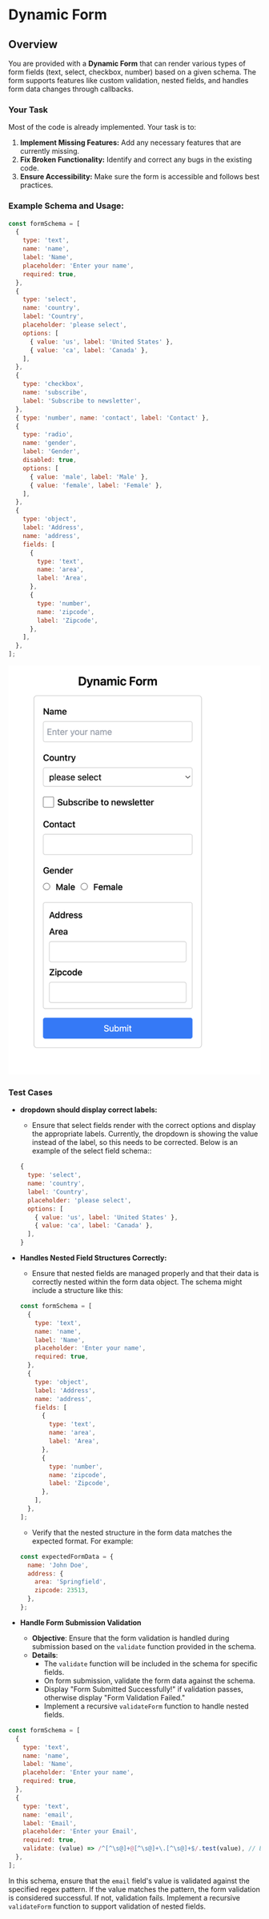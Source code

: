 # Dynamic Form

## Overview

You are provided with a **Dynamic Form** that can render various types of form fields (text, select, checkbox, number) based on a given schema. The form supports features like custom validation, nested fields, and handles form data changes through callbacks.

### Your Task

Most of the code is already implemented. Your task is to:

1. **Implement Missing Features:** Add any necessary features that are currently missing.
2. **Fix Broken Functionality:** Identify and correct any bugs in the existing code.
3. **Ensure Accessibility:** Make sure the form is accessible and follows best practices.

### Example Schema and Usage:

```javascript
const formSchema = [
  {
    type: 'text',
    name: 'name',
    label: 'Name',
    placeholder: 'Enter your name',
    required: true,
  },
  {
    type: 'select',
    name: 'country',
    label: 'Country',
    placeholder: 'please select',
    options: [
      { value: 'us', label: 'United States' },
      { value: 'ca', label: 'Canada' },
    ],
  },
  {
    type: 'checkbox',
    name: 'subscribe',
    label: 'Subscribe to newsletter',
  },
  { type: 'number', name: 'contact', label: 'Contact' },
  {
    type: 'radio',
    name: 'gender',
    label: 'Gender',
    disabled: true,
    options: [
      { value: 'male', label: 'Male' },
      { value: 'female', label: 'Female' },
    ],
  },
  {
    type: 'object',
    label: 'Address',
    name: 'address',
    fields: [
      {
        type: 'text',
        name: 'area',
        label: 'Area',
      },
      {
        type: 'number',
        name: 'zipcode',
        label: 'Zipcode',
      },
    ],
  },
];
```

![Form](./image.png)

### Test Cases

- **dropdown should display correct labels:**

  - Ensure that select fields render with the correct options and display the appropriate labels. Currently, the dropdown is showing the value instead of the label, so this needs to be corrected. Below is an example of the select field schema::

  ```javascript
  {
    type: 'select',
    name: 'country',
    label: 'Country',
    placeholder: 'please select',
    options: [
      { value: 'us', label: 'United States' },
      { value: 'ca', label: 'Canada' },
    ],
  }
  ```

- **Handles Nested Field Structures Correctly:**

  - Ensure that nested fields are managed properly and that their data is correctly nested within the form data object. The schema might include a structure like this:

  ```javascript
  const formSchema = [
    {
      type: 'text',
      name: 'name',
      label: 'Name',
      placeholder: 'Enter your name',
      required: true,
    },
    {
      type: 'object',
      label: 'Address',
      name: 'address',
      fields: [
        {
          type: 'text',
          name: 'area',
          label: 'Area',
        },
        {
          type: 'number',
          name: 'zipcode',
          label: 'Zipcode',
        },
      ],
    },
  ];
  ```

  - Verify that the nested structure in the form data matches the expected format. For example:

  ```javascript
  const expectedFormData = {
    name: 'John Doe',
    address: {
      area: 'Springfield',
      zipcode: 23513,
    },
  };
  ```

- **Handle Form Submission Validation**

  - **Objective**: Ensure that the form validation is handled during submission based on the `validate` function provided in the schema.
  - **Details**:
    - The `validate` function will be included in the schema for specific fields.
    - On form submission, validate the form data against the schema.
    - Display "Form Submitted Successfully!" if validation passes, otherwise display "Form Validation Failed."
    - Implement a recursive `validateForm` function to handle nested fields.

```javascript
const formSchema = [
  {
    type: 'text',
    name: 'name',
    label: 'Name',
    placeholder: 'Enter your name',
    required: true,
  },
  {
    type: 'text',
    name: 'email',
    label: 'Email',
    placeholder: 'Enter your Email',
    required: true,
    validate: (value) => /^[^\s@]+@[^\s@]+\.[^\s@]+$/.test(value), // Email should match regex
  },
];
```

In this schema, ensure that the `email` field's value is validated against the specified regex pattern. If the value matches the pattern, the form validation is considered successful. If not, validation fails. Implement a recursive `validateForm` function to support validation of nested fields.
